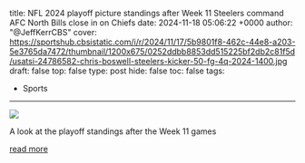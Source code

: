 title: NFL 2024 playoff picture standings after Week 11 Steelers command AFC North Bills close in on Chiefs
date: 2024-11-18 05:06:22 +0000
author: "@JeffKerrCBS"
cover: https://sportshub.cbsistatic.com/i/r/2024/11/17/5b9801f8-462c-44e8-a203-5e3765da7472/thumbnail/1200x675/0252ddbb8853dd515225bf2db2c81f5d/usatsi-24786582-chris-boswell-steelers-kicker-50-fg-4q-2024-1400.jpg
draft: false
top: false
type: post
hide: false
toc: false
tags:
  - Sports
---

![](https://sportshub.cbsistatic.com/i/r/2024/11/17/5b9801f8-462c-44e8-a203-5e3765da7472/thumbnail/1200x675/0252ddbb8853dd515225bf2db2c81f5d/usatsi-24786582-chris-boswell-steelers-kicker-50-fg-4q-2024-1400.jpg)

A look at the playoff standings after the Week 11 games

[read more](https://www.cbssports.com/nfl/news/nfl-2024-playoff-picture-standings-after-week-11-steelers-command-afc-north-bills-close-in-on-chiefs/)
